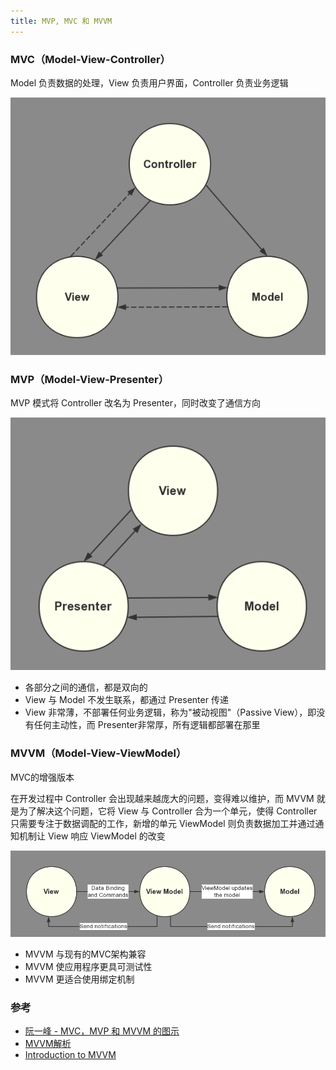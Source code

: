 ```yaml
---
title: MVP, MVC 和 MVVM
---
```


### MVC（Model-View-Controller）

Model 负责数据的处理，View 负责用户界面，Controller 负责业务逻辑

![MVC](./image/MVC.png)

### MVP（Model-View-Presenter）

MVP 模式将 Controller 改名为 Presenter，同时改变了通信方向

![MVP](./image/MVP.png)

- 各部分之间的通信，都是双向的
- View 与 Model 不发生联系，都通过 Presenter 传递
- View 非常薄，不部署任何业务逻辑，称为"被动视图"（Passive View），即没有任何主动性，而 Presenter非常厚，所有逻辑都部署在那里

### MVVM（Model-View-ViewModel）

MVC的增强版本

在开发过程中 Controller 会出现越来越庞大的问题，变得难以维护，而 MVVM 就是为了解决这个问题，它将 View 与 Controller 合为一个单元，使得 Controller 只需要专注于数据调配的工作，新增的单元 ViewModel 则负责数据加工并通过通知机制让 View 响应 ViewModel 的改变

![MVVM](./image/MVVM.png)

- MVVM 与现有的MVC架构兼容
- MVVM 使应用程序更具可测试性
- MVVM 更适合使用绑定机制

### 参考

- [阮一峰 - MVC，MVP 和 MVVM 的图示](http://www.ruanyifeng.com/blog/2015/02/mvcmvp_mvvm.html)
- [MVVM解析](https://blog.csdn.net/Chowbindeblog/article/details/55195289)
- [Introduction to MVVM](https://www.objc.io/issues/13-architecture/mvvm/)
